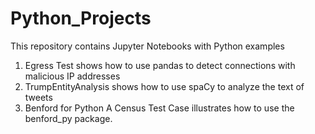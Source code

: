 # Python_Projects 
This repository contains Jupyter Notebooks with Python examples


1. Egress Test shows how to use pandas to detect connections with malicious IP addresses
2. TrumpEntityAnalysis shows how to use spaCy to analyze the text of tweets
3.  Benford for Python A Census Test Case illustrates how to use the benford_py package.

